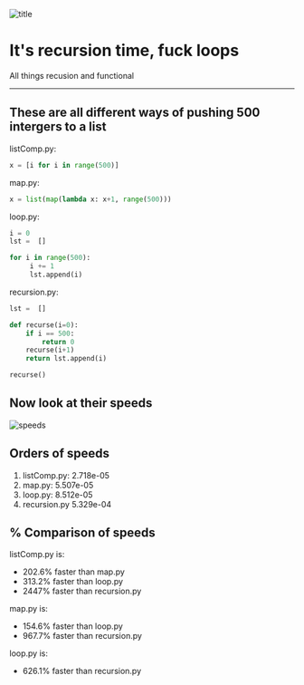 ![title](https://github.com/cmdline-batcheloranator/recursion/blob/master/img/infinite.png)


# It's recursion time, fuck loops

All things recusion and functional

---



## These are all different ways of pushing 500 intergers to a list

listComp.py:

```python
x = [i for i in range(500)]
```

map.py:

```python 
x = list(map(lambda x: x+1, range(500)))
```

loop.py:

```python
i = 0
lst =  []

for i in range(500): 
     i += 1
     lst.append(i)
```

recursion.py:

```python
lst =  []

def recurse(i=0):
    if i == 500:
        return 0
    recurse(i+1)
    return lst.append(i)

recurse()
```

## Now look at their speeds 

![speeds](https://github.com/cmdline-batcheloranator/recursion/blob/master/img/speed.png)


## Orders of speeds

1. listComp.py:   2.718e-05
2. map.py:        5.507e-05
4. loop.py:       8.512e-05
3. recursion.py   5.329e-04

## % Comparison of speeds

listComp.py is:

- 202.6% faster than map.py
- 313.2% faster than loop.py 
- 2447% faster than recursion.py

map.py is:

- 154.6% faster than loop.py  
- 967.7% faster than recursion.py

loop.py is:

- 626.1% faster than recursion.py
